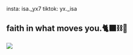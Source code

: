 insta: isa._yx7
tiktok: yx._isa
## faith in what moves you.🐈‍⬛⛓️🎱



![](https://media1.tenor.com/m/VmHI98L7wTEAAAAC/again.gif)
